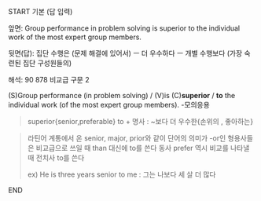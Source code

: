 START
기본 (답 입력)

앞면:
Group performance in problem solving is superior to the individual work of the most expert group members.


뒷면(답):
집단 수행은 (문제 해결에 있어서) ㅡ 더 우수하다 ㅡ 개별 수행보다 (가장 숙련된 집단 구성원들의)


해석:
90 878 비교급 구문 2

(S)Group performance (in problem solving) / (V)is (C)**superior** / **to** the individual work (of the most expert group members).
-모의응용

> superior{senior,preferable} to + 명사 : ~보다 더 우수한{손위의 , 좋아하는}

> 라틴어 계통에서 온 senior, major, prior와 같이 단어의 의미가 -or인 형용사들은 
> 비교급으로 쓰일 때 than 대신에 to를 쓴다
> 동사 prefer 역시 비교를 나타낼 때 전치사 to를 쓴다
> 
> ex) He is three years senior to me : 그는 나보다 세 살 더 많다
<!--ID: 1696733207470-->
END